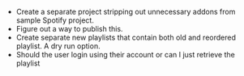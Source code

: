 - Create a separate project stripping out unnecessary addons from sample Spotify project.
- Figure out a way to publish this.
- Create separate new playlists that contain both old and reordered playlist. A dry run option.
- Should the user login using their account or can I just retrieve the playlist 